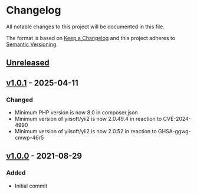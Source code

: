 # Changelog

All notable changes to this project will be documented in this file.

The format is based on [Keep a Changelog](https://keepachangelog.com/en/1.0.0/)
and this project adheres to [Semantic Versioning](https://semver.org/spec/v2.0.0.html).

## [Unreleased]

## [v1.0.1] - 2025-04-11
### Changed
- Minimum PHP version is now 8.0 in composer.json
- Minimum version of yiisoft/yii2 is now 2.0.49.4 in reaction to CVE-2024-4990
- Minimum version of yiisoft/yii2 is now 2.0.52 in reaction to GHSA-ggwg-cmwp-46r5

## [v1.0.0] - 2021-08-29
### Added
- Initial commit

[Unreleased]: https://github.com/dbx12/yii2-mock-database/compare/v1.0.1...HEAD
[v1.0.1]: https://github.com/dbx12/yii2-mock-database/compare/v1.0.0...v1.0.1
[v1.0.0]: https://github.com/DBX12/yii2-mock-database/tree/v1.0.0
